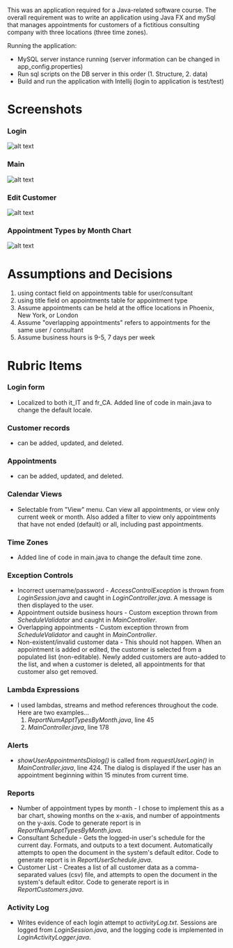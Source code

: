 This was an application required for a Java-related software course. The overall requirement was to write an application
using Java FX and mySql that manages appointments for customers of a fictitious consulting company with three locations
(three time zones).

Running the application:

- MySQL server instance running (server information can be changed in app_config.properties)
- Run sql scripts on the DB server in this order (1. Structure, 2. data)
- Build and run the application with Intellij (login to application is test/test)

# Screenshots

### Login

![alt text](https://clstephenson.s3-us-west-2.amazonaws.com/apps/scheduling-software/scheduling-software-login.png "login window")

### Main

![alt text](https://clstephenson.s3-us-west-2.amazonaws.com/apps/scheduling-software/scheduling-software-main.png "main window")

### Edit Customer

![alt text](https://clstephenson.s3-us-west-2.amazonaws.com/apps/scheduling-software/scheduling-software-editCustomer.png "edit customer window")

### Appointment Types by Month Chart

![alt text](https://clstephenson.s3-us-west-2.amazonaws.com/apps/scheduling-software/scheduling-software-apptsByMonthChart.png "appointment types by month chart")

# Assumptions and Decisions

1. using contact field on appointments table for user/consultant
2. using title field on appointments table for appointment type
3. Assume appointments can be held at the office locations in Phoenix, New York, or London
4. Assume "overlapping appointments" refers to appointments for the same user / consultant
5. Assume business hours is 9-5, 7 days per week

# Rubric Items

### Login form

- Localized to both it_IT and fr_CA. Added line of code in main.java to change the default locale.

### Customer records

- can be added, updated, and deleted.

### Appointments

- can be added, updated, and deleted.

### Calendar Views

- Selectable from "View" menu. Can view all appointments, or view only current week or month. Also added a filter
  to view only appointments that have not ended (default) or all, including past appointments.

### Time Zones

- Added line of code in main.java to change the default time zone.

### Exception Controls

- Incorrect username/password - _AccessControlException_ is thrown from _LoginSession.java_ and caught in
  _LoginController.java_. A message is then displayed to the user.
- Appointment outside business hours - Custom exception thrown from _ScheduleValidator_ and caught in _MainController_.
- Overlapping appointments - Custom exception thrown from _ScheduleValidator_ and caught in _MainController_.
- Non-existent/invalid customer data - This should not happen. When an appointment is added or edited, the customer
  is selected from a populated list (non-editable). Newly added customers are auto-added to the list, and when a customer is deleted, all appointments for that customer also get removed.

### Lambda Expressions

- I used lambdas, streams and method references throughout the code. Here are two examples...
  1. _ReportNumApptTypesByMonth.java_, line 45
  2. _MainController.java_, line 178

### Alerts

- _showUserAppointmentsDialog()_ is called from _requestUserLogin()_ in _MainController.java_, line 424. The dialog
  is displayed if the user has an appointment beginning within 15 minutes from current time.

### Reports

- Number of appointment types by month - I chose to implement this as a bar chart, showing months on the x-axis,
  and number of appointments on the y-axis. Code to generate report is in _ReportNumApptTypesByMonth.java_.
- Consultant Schedule - Gets the logged-in user's schedule for the current day. Formats, and outputs to a text
  document. Automatically attempts to open the document in the system's default editor. Code to generate report
  is in _ReportUserSchedule.java_.
- Customer List - Creates a list of all customer data as a comma-separated values (csv) file, and attempts to open
  the document in the system's default editor. Code to generate report is in _ReportCustomers.java_.

### Activity Log

- Writes evidence of each login attempt to _activityLog.txt_. Sessions are logged from _LoginSession.java_, and
  the logging code is implemented in _LoginActivityLogger.java_.
